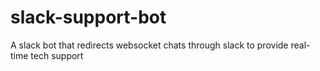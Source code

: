 # slack-support-bot
A slack bot that redirects websocket chats through slack to provide real-time tech support

